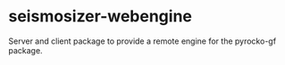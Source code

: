 # seismosizer-webengine
Server and client package to provide a remote engine for the pyrocko-gf package.

